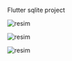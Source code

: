 Flutter sqlite project

![resim](https://user-images.githubusercontent.com/193318/121806572-09975380-cc59-11eb-85b8-2ab6e820d582.png)


![resim](https://user-images.githubusercontent.com/193318/121806597-3186b700-cc59-11eb-84e2-185bd6b6f2ea.png)


![resim](https://user-images.githubusercontent.com/193318/121806637-5713c080-cc59-11eb-9012-413aaeb31ce6.png)
